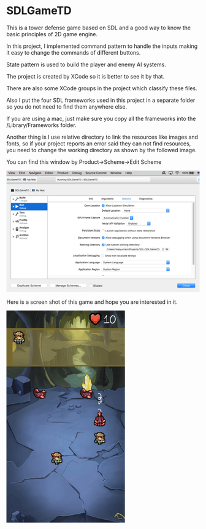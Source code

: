 # SDLGameTD
This is a tower defense game based on SDL and a good way to know the basic principles of 2D game engine.<br />

In this project, I implemented command pattern to handle the inputs making it easy to change the commands of different buttons.<br />

State pattern is used to build the player and enemy AI systems.<br />

The project is created by XCode so it is better to see it by that.<br />

There are also some XCode groups in the project which classify these files.<br />

Also I put the four SDL frameworks used in this project in a separate folder so you do not need to find them anywhere else.<br />

If you are using a mac, just make sure you copy all the frameworks into the /Library/Frameworks folder.<br />

Another thing is I use relative directory to link the resources like images and fonts, so if your project reports an error said they can not find resources, you need to change the working directory as shown by the followed image.<br />

You can find this window by Product->Scheme->Edit Scheme<br />

![](https://github.com/mycmessia/SDLGameTD/blob/master/change_working_directory.png)<br />

Here is a screen shot of this game and hope you are interested in it.<br />

![](https://github.com/mycmessia/SDLGameTD/blob/master/SDLGameTD/resources/screen_shot.png)
